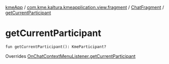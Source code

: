 [kmeApp](../../index.md) / [com.kme.kaltura.kmeapplication.view.fragment](../index.md) / [ChatFragment](index.md) / [getCurrentParticipant](./get-current-participant.md)

# getCurrentParticipant

`fun getCurrentParticipant(): KmeParticipant?`

Overrides [OnChatContextMenuListener.getCurrentParticipant](../../com.kme.kaltura.kmeapplication.view.adapter.viewholder/-on-chat-context-menu-listener/get-current-participant.md)

